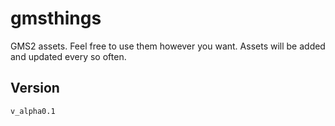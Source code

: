 # gmsthings
 GMS2 assets. Feel free to use them however you want. Assets will be added and updated every so often.

## Version
`v_alpha0.1`